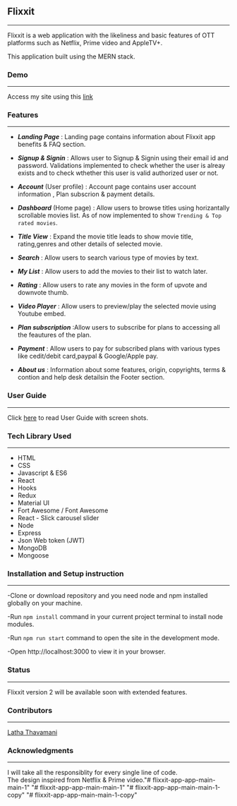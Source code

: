 ## **Flixxit**
---
Flixxit is a web application with the likeliness and basic features of OTT platforms such as Netflix, Prime video and AppleTV+.

This application built using the MERN stack.

### **Demo**
---
Access my site using this [link](https://flixxit-app-main.vercel.app/)

### **Features**
---
- ***Landing Page*** : Landing page contains information about Flixxit app benefits & FAQ section.
  

- ***Signup & Signin*** : Allows user to Signup & Signin using their email id and password. Validations implemented to check whether the user is alreay exists and to check wthether this user is valid authorized user or not.
  
- ***Account*** (User profile) : Account page contains user account information , Plan subscrion & payment details.

- ***Dashboard*** (Home page) : Allow users to browse titles using horizantally scrollable movies list. As of now implemented to show ``Trending & Top rated movies``.

- ***Title View*** : Expand the movie title leads to show movie title, rating,genres and   other details of selected movie.
  
- ***Search*** : Allow users to search various type of movies by text.

- ***My List*** : Allow users to add the movies to their list to watch later.
  
- ***Rating*** : Allow users to rate any movies in the form of upvote and downvote thumb.

- ***Video Player*** : Allow users to preview/play the selected movie using Youtube embed.
  
- ***Plan subscription*** :Allow users to subscribe for plans to accessing all the feautures of the plan.

- ***Payment*** : Allow users to pay for subscribed plans with various types like cedit/debit card,paypal & Google/Apple pay.

- ***About us*** : Information about some features, origin, copyrights, terms & contion and help desk detailsin the Footer section.

### **User Guide**
---
Click [here](./UserGuide.pdf) to read User Guide with screen shots.

### **Tech Library Used**
---
- HTML
- CSS
- Javascript & ES6
- React
- Hooks
- Redux
- Material UI
- Fort Awesome / Font Awesome
- React - Slick carousel slider
- Node 
- Express
- Json Web token (JWT)
- MongoDB
- Mongoose
  
### **Installation and Setup instruction**
---

-Clone or download repository and you need node and npm installed globally on your machine.

-Run ``npm install`` command in your current project terminal to install node modules.  

-Run ``npm run start`` command to open the site in the development mode.

-Open http://localhost:3000 to view it in your browser.

### **Status**
---
Flixxit version 2 will be available soon with extended features.

### **Contributors**
---
[Latha Thavamani](https://github.com/LathaThavamani)

### **Acknowledgments**
---
I will take all the responsiblity for every single line of code.  
The design inspired from Netflix & Prime video."# flixxit-app-app-main-main-1" 
"# flixxit-app-app-main-main-1" 
"# flixxit-app-app-main-main-1-copy" 
"# flixxit-app-app-main-main-1-copy" 
